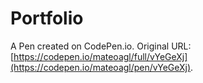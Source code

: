 # Portfolio

A Pen created on CodePen.io. Original URL: [https://codepen.io/mateoagl/full/vYeGeXj](https://codepen.io/mateoagl/pen/vYeGeXj).


